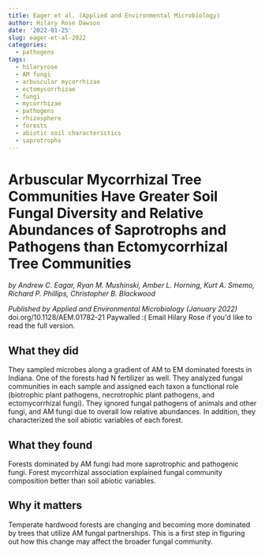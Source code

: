 ```yaml
---
title: Eager et al. (Applied and Environmental Microbiology)
author: Hilary Rose Dawson
date: '2022-01-25'
slug: eager-et-al-2022
categories:
  - pathogens
tags:
  - hilaryrose
  - AM fungi
  - arbuscular mycorrhizae
  - ectomycorrhizae
  - fungi
  - mycorrhizae
  - pathogens
  - rhizosphere
  - forests
  - abiotic soil characteristics
  - saprotrophs
---
```

# Arbuscular Mycorrhizal Tree Communities Have Greater Soil Fungal Diversity and Relative Abundances of Saprotrophs and Pathogens than Ectomycorrhizal Tree Communities

*by Andrew C. Eagar, Ryan M. Mushinski, Amber L. Horning, Kurt A. Smemo, Richard P. Phillips,  Christopher B. Blackwood*

*Published by Applied and Environmental Microbiology (January 2022)*
doi.org/10.1128/AEM.01782-21 Paywalled :( Email Hilary Rose if you'd like to read the full version.

## What they did
They sampled microbes along a gradient of AM to EM dominated forests in Indiana. One of the forests had N fertilizer as well. They analyzed fungal communities in each sample and assigned each taxon a functional role (biotrophic plant pathogens, necrotrophic plant pathogens, and ectomycorrhizal fungi). They ignored fungal pathogens of animals and other fungi, and AM fungi due to overall low relative abundances. In addition, they characterized the soil abiotic variables of each forest. 

## What they found
Forests dominated by AM fungi had more saprotrophic and pathogenic fungi. Forest mycorrhizal association explained fungal community composition better than soil abiotic variables. 

## Why it matters
Temperate hardwood forests are changing and becoming more dominated by trees that utilize AM fungal partnerships. This is a first step in figuring out how this change may affect the broader fungal community.
